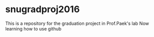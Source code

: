 # snugradproj2016
This is a repository for the graduation project in Prof.Paek's lab
Now learning how to use github
